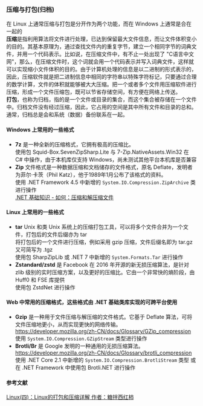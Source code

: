 ### 压缩与打包(归档)
在 Linux 上通常压缩与打包是分开作为两个功能，而在 Windows 上通常是合在一起的  
**压缩**是指利用算法将文件进行处理，已达到保留最大文件信息，而让文件体积变小的目的。其基本原理为，通过查找文件内的重复字节，建立一个相同字节的词典文件，并用一个代码表示。比如说，在压缩文件中，有不止一处出现了 "C语言中文网"，那么，在压缩文件时，这个词就会用一个代码表示并写入词典文件，这样就可以实现缩小文件体积的目的。由于计算机处理的信息是以二进制的形式表示的，因此，压缩软件就是把二进制信息中相同的字符串以特殊字符标记，只要通过合理的数学计算，文件的体积就能够被大大压缩。把一个或者多个文件用压缩软件进行压缩，形成一个文件压缩包，既可以节省存储空间，有方便在网络上传送。  
**打包**，也称为归档，指的是一个文件或目录的集合，而这个集合被存储在一个文件中。归档文件没有经过压缩，因此，它占用的空间是其中所有文件和目录的总和。通常，归档总是会和系统（数据）备份联系在一起。 

#### Windows 上常用的一些格式
- **7z** 是一种全新的压缩格式，它拥有极高的压缩比。  
使用包 Squid-Box.SevenZipSharp.Lite 与 7-Zip.NativeAssets.Win32 在 C# 中操作，由于本机库仅支持 Windows，尚未测试其他平台本机库是否兼容  
- **Zip** 文件格式是一种数据压缩和文档储存的文件格式，原名 Deflate，发明者为菲尔·卡茨（Phil Katz），他于1989年1月公布了该格式的资料。  
使用 .NET Framework 4.5 中新增的 ```System.IO.Compression.ZipArchive``` 类进行操作  
[.NET 基础知识 - 如何：压缩和解压缩文件](https://learn.microsoft.com/zh-cn/dotnet/standard/io/how-to-compress-and-extract-files)  

#### Linux 上常用的一些格式
- **tar** Unix 和类 Unix 系统上的压缩打包工具，可以将多个文件合并为一个文件，打包后的文件后缀亦为 tar  
将打包后的一个文件进行压缩，例如采用 gzip 压缩，文件后缀名即为 tar.gz 又可简写为 .tgz  
使用包 SharpZipLib 或 .NET 7 中新增的 ```System.Formats.Tar``` 进行操作
- **Zstandard/zstd** 是 Facebook 在 2016 年开源的新无损压缩算法，是针对 zlib 级别的实时压缩方案，以及更好的压缩比。它由一个非常快的熵阶段，由 Huff0 和 FSE 库提供  
使用包 ZstdNet 进行操作

#### Web 中常用的压缩格式，这些格式由 .NET 基础类库实现的可跨平台使用
- **Gzip** 是一种用于文件压缩与解压缩的文件格式。它基于 Deflate 算法，可将文件压缩地更小，从而实现更快的网络传输。  
https://developer.mozilla.org/zh-CN/docs/Glossary/GZip_compression  
使用 ```System.IO.Compression.GZipStream``` 类型进行操作  
- **Brotli/Br** 是 Google 发明的一种通用的无损压缩算法。  
https://developer.mozilla.org/zh-CN/docs/Glossary/brotli_compression  
使用 .NET Core 2.1 中新增的 ```System.IO.Compression.BrotliStream``` 类型 或在 .NET Framework 中使用包 Brotli.NET 进行操作  


#### 参考文献
[Linux(四)：Linux的打包和压缩详解 作者：糖拌西红柿](https://www.cnblogs.com/TheGCC/p/14228439.html)  